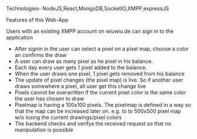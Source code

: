 Technologies- NodeJS,React,MongoDB,SocketIO,XMPP,expressJS

Features of this Web-App

Users with an existing XMPP account on wiuwiu.de can sign in to the application
- After signin in the user can select a pixel on a pixel map, choose a color an confirms the draw
- A user can draw as many pixel as he pixel in his balance.
- Each day every user gets 1 pixel added to the balance.
- When the user draws one pixel, 1 pixel gets removed from his balance
- The update of pixel changes (the pixel map) is live. So if another user draws somewhere a pixel, all user get this change live
- Pixels cannot be overwritten if the current pixel color is the same color the user has chosen to draw
- Pixelmap is having a 100x100 pixels. The pixelmap is defined in a way so that the map can be increased later on. e.g. to to 500x500 pixel map w/o losing the current drawings/pixel colors
- The backend checks and verifys the received request so that no manipulation is possible
